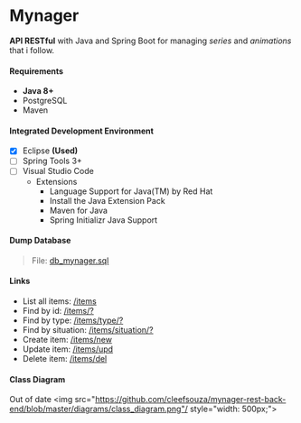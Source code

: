# Mynager
**API RESTful** with Java and Spring Boot for managing _series_ and _animations_ that i follow.

#### Requirements
- **Java 8+**
- PostgreSQL
- Maven

#### Integrated Development Environment
- [x] Eclipse **(Used)**
- [ ] Spring Tools 3+
- [ ] Visual Studio Code
  - Extensions
    - Language Support for Java(TM) by Red Hat
    - Install the Java Extension Pack
    - Maven for Java
    - Spring Initializr Java Support
  

#### Dump Database
> File: [db_mynager.sql](https://github.com/cleefsouza/mynager-rest-back-end/blob/master/db_dump/db_mynager.sql)

#### Links
- List all items: [/items]()
- Find by id: [/items/?]()
- Find by type: [/items/type/?]()
- Find by situation: [/items/situation/?]()
- Create item: [/items/new]()
- Update item: [/items/upd]()
- Delete item: [/items/del]()

#### Class Diagram
Out of date
<img src="https://github.com/cleefsouza/mynager-rest-back-end/blob/master/diagrams/class_diagram.png"/ style="width: 500px;">
